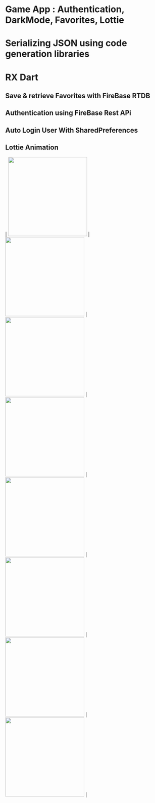 # Game App : Authentication, DarkMode, Favorites, Lottie

# Serializing JSON using code generation libraries

# RX Dart
## Save & retrieve Favorites with FireBase RTDB
## Authentication using FireBase Rest APi
## Auto Login User With SharedPreferences
## Lottie Animation

| <img src="https://user-images.githubusercontent.com/79679398/110239254-461d2a00-7f5b-11eb-9787-3013f9954275.jpg" width="250"> |
<img src="https://user-images.githubusercontent.com/79679398/110239256-47e6ed80-7f5b-11eb-8aae-e3923d45f971.jpg" width="250"> |
<img src="https://user-images.githubusercontent.com/79679398/110239257-487f8400-7f5b-11eb-8360-d950cef46513.jpg" width="250"> |
<img src="https://user-images.githubusercontent.com/79679398/110239259-487f8400-7f5b-11eb-8d8e-6a44ecb719c3.jpg" width="250"> |
<img src="https://user-images.githubusercontent.com/79679398/110239260-49b0b100-7f5b-11eb-86d7-bcf5a3d3e017.jpg" width="250"> |
<img src="https://user-images.githubusercontent.com/79679398/110239261-49b0b100-7f5b-11eb-9e91-d50d5fceabaf.jpg" width="250"> |
<img src="https://user-images.githubusercontent.com/79679398/110239262-4a494780-7f5b-11eb-8cb9-81f77d0b2d87.jpg" width="250"> |
<img src="https://user-images.githubusercontent.com/79679398/110239445-1cb0ce00-7f5c-11eb-8ca9-42a48331f106.jpg" width="250"> |

